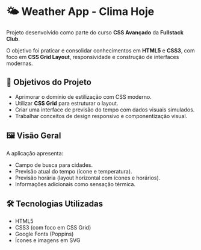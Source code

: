 # 🌤️ Weather App - Clima Hoje

Projeto desenvolvido como parte do curso **CSS Avançado** da **Fullstack Club**.

O objetivo foi praticar e consolidar conhecimentos em **HTML5** e **CSS3**, com foco em **CSS Grid Layout**, responsividade e construção de interfaces modernas.

## 🧠 Objetivos do Projeto

- Aprimorar o domínio de estilização com CSS moderno.
- Utilizar **CSS Grid** para estruturar o layout.
- Criar uma interface de previsão do tempo com dados visuais simulados.
- Trabalhar conceitos de design responsivo e componentização visual.

## 🖼️ Visão Geral

A aplicação apresenta:

- Campo de busca para cidades.
- Previsão atual do tempo (ícone e temperatura).
- Previsão horária (layout horizontal com ícones e horários).
- Informações adicionais como sensação térmica.

## 🛠️ Tecnologias Utilizadas

- HTML5
- CSS3 (com foco em CSS Grid)
- Google Fonts (Poppins)
- Ícones e imagens em SVG


